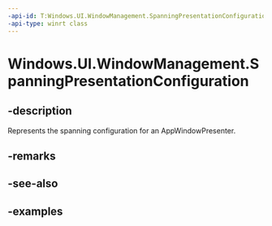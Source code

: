 ```yaml
---
-api-id: T:Windows.UI.WindowManagement.SpanningPresentationConfiguration
-api-type: winrt class
---
```


<!-- Class syntax.
public class SpanningPresentationConfiguration : AppWindowPresentationConfiguration, AppWindowPresentationConfiguration
-->

# Windows.UI.WindowManagement.SpanningPresentationConfiguration

## -description

Represents the spanning configuration for an AppWindowPresenter.

## -remarks

## -see-also

## -examples

